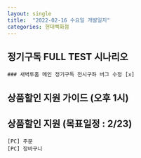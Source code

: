 ```yaml
---
layout: single
title:  "2022-02-16 수요일 개발일지"
categories: 현대백화점
---
```


## 정기구독 FULL TEST 시나리오

    ### 새벽투홈 메인 정기구독 전시구좌 버그 수정 [x]

## 상품할인 지원 가이드 (오후 1시)

## 상품할인 지원 (목표일정 : 2/23)

    [PC] 주문
    [PC] 장바구니